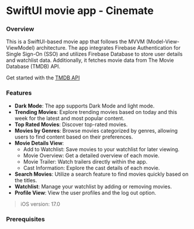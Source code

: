 # SwiftUI movie app - Cinemate

### Overview
This is a SwiftUI-based movie app that follows the MVVM (Model-View-ViewModel) architecture. The app integrates Firebase Authentication for Single Sign-On (SSO) and utilizes Firebase Database to store user details and watchlist data. 
Additionally, it fetches movie data from The Movie Database (TMDB) API.

Get started with the [TMDB API](https://developer.themoviedb.org/docs/getting-started)

### Features
- **Dark Mode**: The app supports Dark Mode and light mode.
- **Trending Movies**: Explore trending movies based on today and this week for the latest and most popular content.
- **Top Rated Movies**: Discover top-rated movies.
- **Movies by Genres**:  Browse movies categorized by genres, allowing users to find content based on their preferences.
- **Movie Details View**:
  - Add to Watchlist: Save movies to your watchlist for later viewing.
  - Movie Overview: Get a detailed overview of each movie.
  - Movie Trailer: Watch trailers directly within the app.
  - Cast Information: Explore the cast details of each movie.
- **Search Movies**:  Utilize a search feature to find movies quickly based on the titles.
- **Watchlist**: Manage your watchlist by adding or removing movies.
- **Profile View**: View the user profiles and the log out option.

> iOS version: 17.0

### Prerequisites
